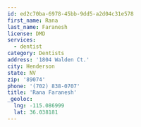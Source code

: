 ```yaml
---
id: ed2c70ba-6978-45bb-9dd5-a2d04c31e578
first_name: Rana
last_name: Faranesh
license: DMD
services:
  - dentist
category: Dentists
address: '1804 Walden Ct.'
city: Henderson
state: NV
zip: '89074'
phone: '(702) 838-0707'
title: 'Rana Faranesh'
_geoloc:
  lng: -115.086999
  lat: 36.038181
---
```

